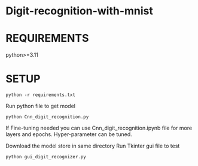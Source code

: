 # Digit-recognition-with-mnist

# REQUIREMENTS
python>=3.11

# SETUP
```
python -r requirements.txt
```
Run python file to get model
```
python Cnn_digit_recognition.py
```
If Fine-tuning needed you can use Cnn_digit_recognition.ipynb file for more layers and epochs.
Hyper-parameter can be tuned.

Download the model store in same directory
Run Tkinter gui file to test
```
python gui_digit_recognizer.py
```
